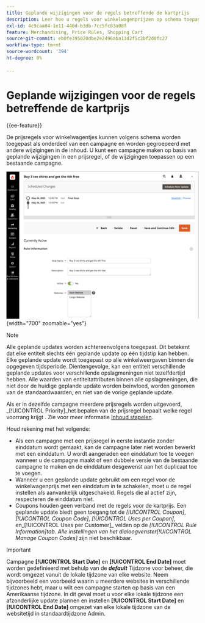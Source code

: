 ```yaml
---
title: Geplande wijzigingen voor de regels betreffende de kartprijs
description: Leer hoe u regels voor winkelwagenprijzen op schema toepast als onderdeel van een campagne en gegroepeerd met andere wijzigingen in de inhoud.
exl-id: 4c9caa04-1e11-440d-b3db-7cc5fc83a08f
feature: Merchandising, Price Rules, Shopping Cart
source-git-commit: eb0fe395020dbe2e2496aba13d2f5c2bf2d0fc27
workflow-type: tm+mt
source-wordcount: '394'
ht-degree: 0%

---
```


# Geplande wijzigingen voor de regels betreffende de kartprijs

{{ee-feature}}

De prijsregels voor winkelwagentjes kunnen volgens schema worden toegepast als onderdeel van een campagne en worden gegroepeerd met andere wijzigingen in de inhoud. U kunt een campagne maken op basis van geplande wijzigingen in een prijsregel, of de wijzigingen toepassen op een bestaande campagne.

![Prijsregels voor winkelwagentjes - geplande wijzigingen](./assets/content-staging-price-rules-cart-scheduled-changes.png){width="700" zoomable="yes"}

>[!NOTE]
>
>Alle geplande updates worden achtereenvolgens toegepast. Dit betekent dat elke entiteit slechts één geplande update op één tijdstip kan hebben. Elke geplande update wordt toegepast op alle winkelweergaven binnen de opgegeven tijdsperiode. Dientengevolge, kan een entiteit verschillende geplande updates voor verschillende opslagmeningen niet tezelfdertijd hebben. Alle waarden van entiteitattributen binnen alle opslagmeningen, die niet door de huidige geplande update worden beïnvloed, worden genomen van de standaardwaarden, en niet van de vorige geplande update.

Als er in dezelfde campagne meerdere prijsregels worden uitgevoerd, _[!UICONTROL Priority]_het bepalen van de prijsregel bepaalt welke regel voorrang krijgt . Zie voor meer informatie [Inhoud stapelen](../content-design/content-staging.md).

Houd rekening met het volgende:

- Als een campagne met een prijsregel in eerste instantie zonder einddatum wordt gemaakt, kan de campagne later niet worden bewerkt met een einddatum. U wordt aangeraden een einddatum toe te voegen wanneer u de campagne maakt of een dubbele versie van de bestaande campagne te maken en de einddatum desgewenst aan het duplicaat toe te voegen.
- Wanneer u een geplande update gebruikt om een regel voor de winkelwagenprijs met een einddatum in te schakelen, moet u de regel instellen als aanvankelijk uitgeschakeld. Regels die al actief zijn, respecteren de einddatum niet.
- Coupons houden geen verband met de regels voor de kartprijs. Een geplande update biedt geen toegang tot de _[!UICONTROL Coupon]_,_[!UICONTROL Coupon Code]_, _[!UICONTROL Uses per Coupon]_, en_[!UICONTROL Uses per Customer]_ velden op de _[!UICONTROL Rule Information]_tab. Alle instellingen van het dialoogvenster_[!UICONTROL Manage Coupon Codes]_ zijn niet beschikbaar.

>[!IMPORTANT]
>
>Campagne **[!UICONTROL Start Date]** en **[!UICONTROL End Date]** moet worden gedefinieerd met behulp van de **_default_** Tijdzone voor beheer, die wordt omgezet vanuit de lokale tijdzone van elke website. Neem bijvoorbeeld een voorbeeld waarin u meerdere websites in verschillende tijdzones hebt, maar u wilt een campagne starten op basis van een Amerikaanse tijdzone. In dit geval moet u voor elke lokale tijdzone een afzonderlijke update plannen en instellen **[!UICONTROL Start Date]** en **[!UICONTROL End Date]** omgezet van elke lokale tijdzone van de websitetijd in standaardtijdzone Admin.
